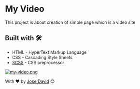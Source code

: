 # My Video
This project is about creation of simple page which is a video site

## Built with 🛠️
* HTML - HyperText Markup Language
* CSS - Cascading Style Sheets
* [SCSS](https://sass-lang.com/guide) - CSS preprocessor

[![my-video.png](https://i.postimg.cc/668NdBm6/my-video.png)](https://postimg.cc/nMf5xfxN)

With ❤️ by [Jose David](https://github.com/josbp0107) 😊
